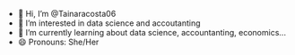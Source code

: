 - 👋 Hi, I’m @Tainaracosta06
- 👀 I’m interested in data science and accoutanting
- 🌱 I’m currently learning about data science, accountanting, economics...
- 😄 Pronouns: She/Her


<!---
Tainaracosta06/Tainaracosta06 is a ✨ special ✨ repository because its `README.md` (this file) appears on your GitHub profile.
You can click the Preview link to take a look at your changes.
--->
